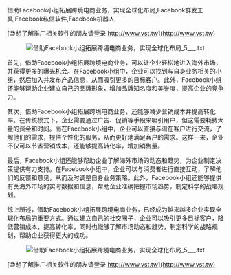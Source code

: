 借助Facebook小组拓展跨境电商业务，实现全球化布局,Facebook群发工具,Facebook私信软件,Facebook机器人

[😍想了解推广相关软件的朋友请登录 http://www.vst.tw](http://www.vst.tw)

 <center><img src="https://vst.tw/MP4/tuiguang/png/0.png" alt="借助Facebook小组拓展跨境电商业务，实现全球化布局_5___.txt"></center>

首先，借助Facebook小组拓展跨境电商业务，可以让企业轻松地进入海外市场，并获得更多的曝光机会。在Facebook小组中，企业可以找到与自身业务相关的小组，然后加入并发布产品信息，从而吸引更多的目标客户。此外，Facebook小组还能够帮助企业建立自己的品牌形象，增加品牌知名度和美誉度，提高企业的竞争力。

其次，借助Facebook小组拓展跨境电商业务，还能够减少营销成本并提高转化率。在传统模式下，企业需要通过广告、促销等手段来吸引用户，但这需要耗费大量的资金和时间。而在Facebook小组中，企业可以直接与潜在客户进行交流，了解他们的需求，提供个性化的服务，从而更好地满足客户的需求。这样一来，企业不仅可以节省营销成本，还能够提高转化率，增加销售量。

最后，Facebook小组还能够帮助企业了解海外市场的动态和趋势，为企业制定决策提供有力支持。在Facebook小组中，企业可以与消费者进行直接互动，了解他们的反馈和意见，从而及时调整自身业务策略。此外，Facebook小组还能够提供有关海外市场的实时数据和信息，帮助企业准确把握市场趋势，制定科学的战略规划。

综上所述，借助Facebook小组拓展跨境电商业务，已经成为越来越多企业实现全球化布局的重要方式。通过建立自己的社交圈子，企业可以吸引更多目标客户，降低营销成本，提高转化率，同时也能够了解市场动态和趋势，制定科学的战略规划，帮助企业获得更大的成功。

 <center><img src="https://vst.tw/MP4/tuiguang/png/3.png" alt="借助Facebook小组拓展跨境电商业务，实现全球化布局_5___.txt"></center>

[😍想了解推广相关软件的朋友请登录 http://www.vst.tw](http://www.vst.tw)



